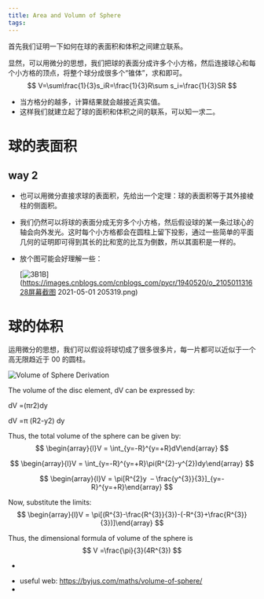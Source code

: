 ```yaml
---
title: Area and Volumn of Sphere
tags:
---
```






首先我们证明一下如何在球的表面积和体积之间建立联系。



显然，可以用微分的思想，我们把球的表面分成许多个小方格，然后连接球心和每个小方格的顶点，将整个球分成很多个“锥体”，求和即可。
$$
V=\sum\frac{1}{3}s_iR=\frac{1}{3}R\sum s_i=\frac{1}{3}SR
$$




- 当方格分的越多，计算结果就会越接近真实值。
- 这样我们就建立起了球的面积和体积之间的联系，可以知一求二。





# 球的表面积



## way 2

- 也可以用微分直接求球的表面积，先给出一个定理：球的表面积等于其外接棱柱的侧面积。

- 我们仍然可以将球的表面分成无穷多个小方格，然后假设球的某一条过球心的轴会向外发光。这时每个小方格都会在圆柱上留下投影，通过一些简单的平面几何的证明即可得到其长的比和宽的比互为倒数，所以其面积是一样的。

- 放个图可能会好理解一些：

  [![3B1B](https://images.cnblogs.com/cnblogs_com/pycr/1940520/o_210501131628%E5%B1%8F%E5%B9%95%E6%88%AA%E5%9B%BE%202021-05-01%20205319.png)](https://images.cnblogs.com/cnblogs_com/pycr/1940520/o_210501131628屏幕截图 2021-05-01 205319.png)

# 球的体积

运用微分的思想，我们可以假设将球切成了很多很多片，每一片都可以近似于一个高无限趋近于 00 的圆柱。

![Volume of Sphere Derivation](https://cdn1.byjus.com/wp-content/uploads/2020/07/derivation-of-volume-of-sphere.png)

 The volume of the disc element, dV can be expressed by:

dV =(πr2)dy

dV =π (R2-y2) dy



Thus, the total volume of the sphere can be given by:
$$
\begin{array}{l}V = \int_{y=-R}^{y=+R}dV\end{array}
$$

$$
\begin{array}{l}V = \int_{y=-R}^{y=+R}\pi(R^{2}-y^{2})dy\end{array}
$$

$$
\begin{array}{l}V = \pi[R^{2}y  – \frac{y^{3}}{3}]_{y=-R}^{y=+R}\end{array}
$$


Now, substitute the limits:
$$
\begin{array}{l}V = \pi[(R^{3}-\frac{R^{3}}{3})-(-R^{3}+\frac{R^{3}}{3})]\end{array}
$$




Thus, the dimensional formula of volume of the sphere is
$$
V =\frac{\pi}{3}(4R^{3})
$$


- 



* useful web: https://byjus.com/maths/volume-of-sphere/
* 
